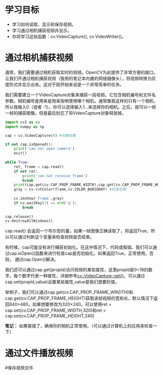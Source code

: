 # 学习目标

* 学习如何读取、显示和保存视频。
* 学习通过相机捕获视频并显示。
* 你将学习这些函数：cv.VideoCapture(), cv.VideoWriter()。

# 通过相机捕获视频

通常，我们需要通过相机获取实时的视频。OpenCV为此提供了非常方便的接口。让我们开通过相机捕获视频（我用的笔记本内置的网络摄像头），将视频转换为灰度形式并显示出来。这对于刚开始来说是一个非常简单的任务。

我们需要建立一个VideoCapture对象来捕获一段视频。它包含相机编号和文件名参数。相机编号是用来是用来指明使用哪个相机。通常像我这样的只有一个相机，所以我输入0（或者 -1）。你可以选择输入1...来选择你的相机。之后，就可以一帧一帧的捕获图像。但是最后别忘了将VideoCapture对象释放掉。

```python
import cv2 as cv
import numpy as np

cap = cv.VideoCapture(0) #创建对象

if not cap.isOpened():
    print('can not open camera')
    exit()
    
while True:
    ret, frame = cap.read()   
    if not ret:
        print('can not receive frame')
        break
    print(cap.get(cv.CAP_PROP_FRAME_WIDTH),cap.get(cv.CAP_PROP_FRAME_HEIGHT))
    gray = cv.cvtColor(frame,cv.COLOR_BGR2GRAY) #灰度处理
 
    cv.imshow('frame',gray)
    if cv.waitKey(1) == ord('q'):
        break
    
cap.release()
cv.destroyAllWindows()

```

cap.read() 会返回一个布尔型的量。如果一帧图像正确读取了，将返回True，所以可以通过判断这个变量来检查视频是否结束。

有时候，cap可能没有进行捕获初始化。在这中情况下，代码或报错。我们可以通过cap.isOpen()函数来进行检查cap是否初始化。如果返回True，正常使用。否则， 通过cap.Open()解决。

我们还可以通过cap.get(propld)访问视频的某些属性，这里propld是0~18的数字。每个数字代表一种属性，详细参考[cv::VideoCapture::get()](https://docs.opencv.org/4.1.1/d8/dfe/classcv_1_1VideoCapture.html#aa6480e6972ef4c00d74814ec841a2939)。可以通过cap.set(propld,value)设置某些属性,value是我们想要的值。

举例子，我们可以通过cap.get(cv.CAP_PROP_FRAME_WRIDTH)和cap.get(cv.CAP_PROP_FRAME_HEIGHT)获取该帧视频的宽和长，默认情况下返回640×480。如果想要修改为320×240。可以使用ret = cap.set(cv.CAP_PROP_FRAME_WIDTH,320)和ret = cap.set(cv.CAP_PROP_FRAME_HEIGHT,240)

**笔记：** 如果报错了，确保你的相机正常使用。（可以通过计算机上的应用来检查一下）

# 通过文件播放视频





#保存视频文件



